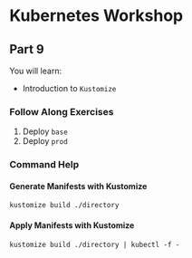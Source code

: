 # Kubernetes Workshop

## Part 9

You will learn:

- Introduction to `Kustomize`

### Follow Along Exercises

1. Deploy `base`
2. Deploy `prod`

### Command Help

#### Generate Manifests with Kustomize

```shell
kustomize build ./directory
```

#### Apply Manifests with Kustomize

```shell
kustomize build ./directory | kubectl -f -
```
